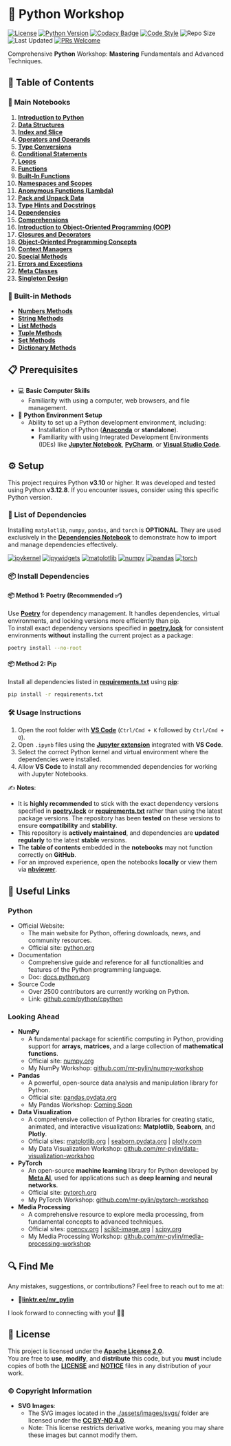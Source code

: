 # 🐍 Python Workshop

[![License](https://img.shields.io/github/license/mr-pylin/python-workshop?color=blue)](https://github.com/mr-pylin/python-workshop/blob/main/LICENSE)
[![Python Version](https://img.shields.io/badge/Python-3.12.8-yellow?logo=python&logoColor=white)](https://www.python.org/downloads/release/python-3128/)
[![Codacy Badge](https://app.codacy.com/project/badge/Grade/c727d7eddc9e42b680c269ab50d628a9)](https://app.codacy.com/gh/mr-pylin/python-workshop/dashboard?utm_source=gh&utm_medium=referral&utm_content=&utm_campaign=Badge_grade)
[![Code Style](https://img.shields.io/badge/code%20style-black-black.svg)](https://github.com/psf/black)
![Repo Size](https://img.shields.io/github/repo-size/mr-pylin/python-workshop?color=lightblue)
![Last Updated](https://img.shields.io/github/last-commit/mr-pylin/python-workshop?color=orange)
[![PRs Welcome](https://img.shields.io/badge/PRs-welcome-brightgreen?color=brightgreen)](https://github.com/mr-pylin/python-workshop/pulls)

Comprehensive **Python** Workshop: **Mastering** Fundamentals and Advanced Techniques.

## 📖 Table of Contents

### 📖 Main Notebooks

1. [**Introduction to Python**](./code/01-introduction-to-python.ipynb)
1. [**Data Structures**](./code/02-data-structures.ipynb)
1. [**Index and Slice**](./code/03-index-&-slice.ipynb)
1. [**Operators and Operands**](./code/04-operator-&-operand.ipynb)
1. [**Type Conversions**](./code/05-type-conversion.ipynb)
1. [**Conditional Statements**](./code/06-conditional-statements.ipynb)
1. [**Loops**](./code/07-loops.ipynb)
1. [**Functions**](./code/08-functions.ipynb)
1. [**Built-In Functions**](./code/09-built-in-functions.ipynb)
1. [**Namespaces and Scopes**](./code/10-namespace-&-scope.ipynb)
1. [**Anonymous Functions (Lambda)**](./code/11-anonymous-functions.ipynb)
1. [**Pack and Unpack Data**](./code/12-pack-unpack.ipynb)
1. [**Type Hints and Docstrings**](./code/13-type-hints-and-docstrings.ipynb)
1. [**Dependencies**](./code/14-dependencies.ipynb)
1. [**Comprehensions**](./code/15-comprehensions.ipynb)
1. [**Introduction to Object-Oriented Programming (OOP)**](./code/16-introduction-to-oop.ipynb)
1. [**Closures and Decorators**](./code/17-closure-decorator.ipynb)
1. [**Object-Oriented Programming Concepts**](./code/18-oop-concepts.ipynb)
1. [**Context Managers**](./code/19-context-managers.ipynb)
1. [**Special Methods**](./code/20-special-methods.ipynb)
1. [**Errors and Exceptions**](./code/21-errors-and-exceptions.ipynb)
1. [**Meta Classes**](./code/22-meta-classes.ipynb)
1. [**Singleton Design**](./code/23-singleton-design.ipynb)

### 📖 Built-in Methods

- [**Numbers Methods**](./code/builtins/list-methods.ipynb)
- [**String Methods**](./code/builtins/string-methods.ipynb)
- [**List Methods**](./code/builtins/list-methods.ipynb)
- [**Tuple Methods**](./code/builtins/tuple-methods.ipynb)
- [**Set Methods**](./code/builtins/set-methods.ipynb)
- [**Dictionary Methods**](./code/builtins/dictionary-methods.ipynb)

## 📋 Prerequisites

- 💻 **Basic Computer Skills**
  - Familiarity with using a computer, web browsers, and file management.
- 🐍 **Python Environment Setup**
  - Ability to set up a Python development environment, including:
    - Installation of Python ([**Anaconda**](https://www.anaconda.com/) or **standalone**).
    - Familiarity with using Integrated Development Environments (IDEs) like [**Jupyter Notebook**](https://jupyter.org/), [**PyCharm**](https://www.jetbrains.com/pycharm/), or [**Visual Studio Code**](https://code.visualstudio.com/).

## ⚙️ Setup

This project requires Python **v3.10** or higher. It was developed and tested using Python **v3.12.8**. If you encounter issues, consider using this specific Python version.

### 📝 List of Dependencies

Installing `matplotlib`, `numpy`, `pandas`, and `torch` is **OPTIONAL**. They are used exclusively in the [**Dependencies Notebook**](./code/14-dependencies.ipynb) to demonstrate how to import and manage dependencies effectively.

[![ipykernel](https://img.shields.io/badge/ipykernel-6.29.5-ff69b4)](https://pypi.org/project/ipykernel/6.29.5/)
[![ipywidgets](https://img.shields.io/badge/ipywidgets-8.1.5-ff6347)](https://pypi.org/project/ipywidgets/8.1.5/)
[![matplotlib](https://img.shields.io/badge/matplotlib-3.10.0-green)](https://pypi.org/project/matplotlib/3.10.0/)
[![numpy](https://img.shields.io/badge/numpy-2.2.1-orange)](https://pypi.org/project/numpy/2.2.1/)
[![pandas](https://img.shields.io/badge/pandas-2.2.3-yellow)](https://pypi.org/project/pandas/2.2.3/)
[![torch](https://img.shields.io/badge/torch-2.5.1%2Bcpu-gold)](https://pytorch.org/)

### 📦 Install Dependencies

#### 📦 Method 1: Poetry (**Recommended** ✅)

Use [**Poetry**](https://python-poetry.org/) for dependency management. It handles dependencies, virtual environments, and locking versions more efficiently than pip.  
To install exact dependency versions specified in [**poetry.lock**](./poetry.lock) for consistent environments **without** installing the current project as a package:

```bash
poetry install --no-root
```

#### 📦 Method 2: Pip

Install all dependencies listed in [**requirements.txt**](./requirements.txt) using [**pip**](https://pip.pypa.io/en/stable/installation/):

```bash
pip install -r requirements.txt
```

### 🛠️ Usage Instructions

1. Open the root folder with [**VS Code**](https://code.visualstudio.com/) (`Ctrl/Cmd + K` followed by `Ctrl/Cmd + O`).
1. Open `.ipynb` files using the [**Jupyter extension**](https://marketplace.visualstudio.com/items?itemName=ms-toolsai.jupyter) integrated with **VS Code**.
1. Select the correct Python kernel and virtual environment where the dependencies were installed.
1. Allow **VS Code** to install any recommended dependencies for working with Jupyter Notebooks.

✍️ **Notes**:  

- It is **highly recommended** to stick with the exact dependency versions specified in [**poetry.lock**](./poetry.lock) or [**requirements.txt**](./requirements.txt) rather than using the latest package versions. The repository has been **tested** on these versions to ensure **compatibility** and **stability**.
- This repository is **actively maintained**, and dependencies are **updated regularly** to the latest **stable** versions.
- The **table of contents** embedded in the **notebooks** may not function correctly on **GitHub**.
- For an improved experience, open the notebooks **locally** or view them via [**nbviewer**](https://nbviewer.org/github/mr-pylin/python-workshop).

## 🔗 Useful Links

### **Python**

- Official Website:
  - The main website for Python, offering downloads, news, and community resources.
  - Official site: [python.org](https://www.python.org/)
- Documentation
  - Comprehensive guide and reference for all functionalities and features of the Python programming language.
  - Doc: [docs.python.org](https://docs.python.org/)
- Source Code
  - Over 2500 contributors are currently working on Python.
  - Link: [github.com/python/cpython](https://github.com/python/cpython)

### **Looking Ahead**

- **NumPy**
  - A fundamental package for scientific computing in Python, providing support for **arrays**, **matrices**, and a large collection of **mathematical functions**.
  - Official site: [numpy.org](https://numpy.org/)
  - My NumPy Workshop: [github.com/mr-pylin/numpy-workshop](https://github.com/mr-pylin/numpy-workshop)
- **Pandas**
  - A powerful, open-source data analysis and manipulation library for Python.
  - Official site: [pandas.pydata.org](https://pandas.pydata.org/)
  - My Pandas Workshop: [Coming Soon](https://github.com/mr-pylin/#)
- **Data Visualization**
  - A comprehensive collection of Python libraries for creating static, animated, and interactive visualizations: **Matplotlib**, **Seaborn**, and **Plotly**.
  - Official sites: [matplotlib.org](https://matplotlib.org/) | [seaborn.pydata.org](https://seaborn.pydata.org/) | [plotly.com](https://plotly.com/)
  - My Data Visualization Workshop: [github.com/mr-pylin/data-visualization-workshop](https://github.com/mr-pylin/data-visualization-workshop)
- **PyTorch**
  - An open-source **machine learning** library for Python developed by [**Meta AI**](https://ai.meta.com/), used for applications such as **deep learning** and **neural networks**.
  - Official site: [pytorch.org](https://pytorch.org/)
  - My PyTorch Workshop: [github.com/mr-pylin/pytorch-workshop](https://github.com/mr-pylin/pytorch-workshop)
- **Media Processing**
  - A comprehensive resource to explore media processing, from fundamental concepts to advanced techniques.
  - Official sites: [opencv.org](https://opencv.org/) | [scikit-image.org](https://scikit-image.org/) | [scipy.org](https://scipy.org/)
  - My Media Processing Workshop: [github.com/mr-pylin/media-processing-workshop](https://github.com/mr-pylin/media-processing-workshop)

## 🔍 Find Me

Any mistakes, suggestions, or contributions? Feel free to reach out to me at:

- 📍[**linktr.ee/mr_pylin**](https://linktr.ee/mr_pylin)

I look forward to connecting with you! 🏃‍♂️

## 📄 License

This project is licensed under the **[Apache License 2.0](./LICENSE)**.  
You are free to **use**, **modify**, and **distribute** this code, but you **must** include copies of both the [**LICENSE**](./LICENSE) and [**NOTICE**](./NOTICE) files in any distribution of your work.

### ©️ Copyright Information

- **SVG Images**:
  - The SVG images located in the [./assets/images/svgs/](./assets/images/svgs/) folder are licensed under the **[CC BY-ND 4.0](./assets/images/svgs/LICENSE)**.
  - Note: This license restricts derivative works, meaning you may share these images but cannot modify them.
